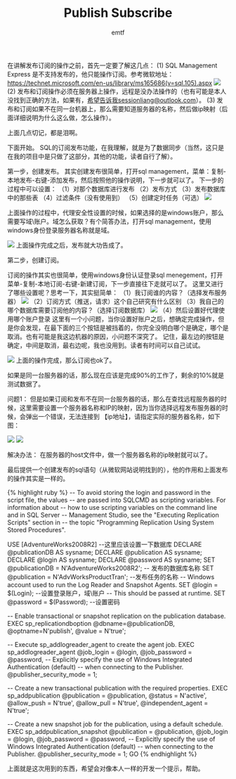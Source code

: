 ﻿---
layout: post
title:  "Publish Subscribe"
subtitle: "emtf"
categories: [design]
---


在讲解发布订阅的操作之前，首先一定要了解这几点：
(1) SQL Management Express 是不支持发布的，他只能操作订阅。参考微软地址：https://technet.microsoft.com/en-us/library/ms165686(v=sql.105).aspx
<img src="{{ site.baseurl }}/_posts/images/1.jpg">
(2) 发布和订阅操作必须在服务器上操作，远程是没办法操作的（也有可能是本人没找到正确的方法，如果有，希望告诉我sessionliang@outlook.com）。
(3) 发布和订阅如果不在同一台机器上，那么需要知道服务器的名称，然后做ip映射（后面详细说明为什么这么做，怎么操作）。

上面几点切记，都是泪啊。

下面开始。
SQL的订阅发布功能，在我理解，就是为了数据同步（当然，这只是在我的项目中是只做了这部分，其他的功能，读者自行了解）。

第一步，创建发布。
其实创建发布很简单，打开sql management，菜单：复制-本地发布-右键-添加发布，然后按照他的操作说明，下一步就可以了。
下一步的过程中可以设置：
（1）对那个数据库进行发布
（2）发布方式
（3）发布数据库中的那些表
（4）过滤条件（没有使用到）
（5）创建定时任务（可选）
<img src="{{ site.baseurl }}/_posts/images/2.jpg">

上面操作的过程中，代理安全性设置的时候，如果选择的是windows账户，那么需要写域\账户。域怎么获取？有个简答办法，打开sql management，使用windows身份登录服务器名称就是域。

<img src="{{ site.baseurl }}/_posts/images/3.jpg">
上面操作完成之后，发布就大功告成了。

第二步，创建订阅。

订阅的操作其实也很简单，使用windows身份认证登录sql menegement，打开菜单-复制-本地订阅-右键-新建订阅，下一步直接往下走就可以了。
这里又进行了哪些设置呢？思考一下，其实挺简单：
（1）我订阅谁的内容？（选择发布服务器）
<img src="{{ site.baseurl }}/_posts/images/4.jpg">
（2）订阅方式（推送，请求）这个自己研究有什么区别
（3）我自己的哪个数据库需要订阅他的内容？（选择订阅数据库）
<img src="{{ site.baseurl }}/_posts/images/5.jpg">
（4）然后设置好代理使用哪个账户登录
        这里有一个小问题，当你设置好账户之后，想确定完成操作，但是你会发现，在最下面的三个按钮是被挡着的，你完全没明白哪个是确定，哪个是取消。也有可能是我这边机器的原因，小问题不深究了。
        记住，最左边的按钮是确定，中间是取消，最右边呢，我也没用到。读者有时间可以自己试试。

<img src="{{ site.baseurl }}/_posts/images/6.jpg">
上面的操作完成，那么订阅也ok了。

如果是同一台服务器的话，那么现在应该是完成90%的工作了，剩余的10%就是测试数据了。

问题1：
但是如果订阅和发布不在同一台服务器的话，那么在查找远程服务器的时候，这里需要设置一个服务器名称和IP的映射，因为当你选择远程发布服务器的时候，会弹出一个错误，无法连接到 【ip地址】，请指定实际的服务器名称，如下图：

<img src="{{ site.baseurl }}/_posts/images/7.jpg">
<img src="{{ site.baseurl }}/_posts/images/8.jpg">

解决办法：
在服务器的host文件中，做一个服务器名称的ip映射就可以了。

最后提供一个创建发布的sql语句（从微软网站说明找到的），他的作用和上面发布的操作其实是一样的。


{% highlight ruby %}
-- To avoid storing the login and password in the script file, the values 
-- are passed into SQLCMD as scripting variables. For information about 
-- how to use scripting variables on the command line and in SQL Server
-- Management Studio, see the "Executing Replication Scripts" section in
-- the topic "Programming Replication Using System Stored Procedures".

USE [AdventureWorks2008R2]  --这里应该设置一下数据库
DECLARE @publicationDB AS sysname;
DECLARE @publication AS sysname;
DECLARE @login AS sysname;
DECLARE @password AS sysname;
SET @publicationDB = N'AdventureWorks2008R2';  -- 发布的数据库名称
SET @publication = N'AdvWorksProductTran';  --发布任务的名称
-- Windows account used to run the Log Reader and Snapshot Agents.
SET @login = $(Login); --设置登录账户，域\账户
-- This should be passed at runtime.
SET @password = $(Password); --设置密码

-- Enable transactional or snapshot replication on the publication database.
EXEC sp_replicationdboption 
	@dbname=@publicationDB, 
	@optname=N'publish',
	@value = N'true';

-- Execute sp_addlogreader_agent to create the agent job. 
EXEC sp_addlogreader_agent 
	@job_login = @login, 
	@job_password = @password,
	-- Explicitly specify the use of Windows Integrated Authentication (default) 
	-- when connecting to the Publisher.
	@publisher_security_mode = 1;

-- Create a new transactional publication with the required properties. 
EXEC sp_addpublication 
	@publication = @publication, 
	@status = N'active',
	@allow_push = N'true',
	@allow_pull = N'true',
	@independent_agent = N'true';

-- Create a new snapshot job for the publication, using a default schedule.
EXEC sp_addpublication_snapshot 
	@publication = @publication, 
	@job_login = @login, 
	@job_password = @password,
	-- Explicitly specify the use of Windows Integrated Authentication (default) 
	-- when connecting to the Publisher.
	@publisher_security_mode = 1;
GO
{% endhighlight %}

上面就是这次用到的东西，希望会对像本人一样的开发一个提示，帮助。

